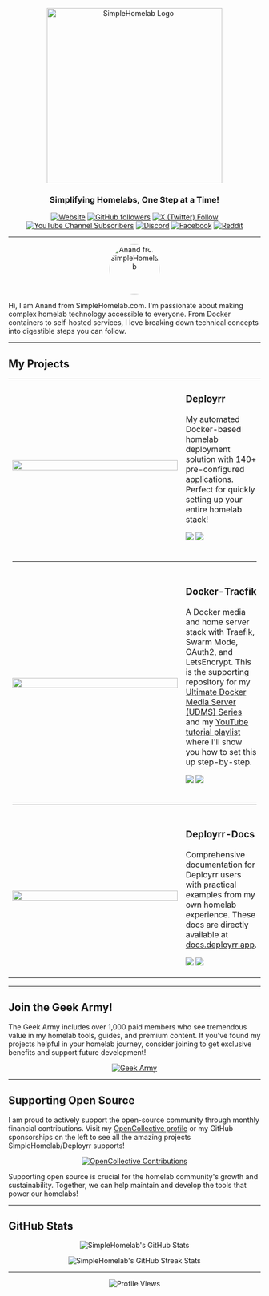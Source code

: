 <!-- GitHub Profile Header -->
<p align="center">
  <a href="https://www.simplehomelab.com">
    <img src="https://www.simplehomelab.com/images/2025/03/SimpleHomelab-Logo.png" alt="SimpleHomelab Logo" width="350"/>
  </a>
</p>

<h3 align="center">Simplifying Homelabs, One Step at a Time!</h3>

<p align="center">
  <a href="https://www.simplehomelab.com"><img alt="Website" src="https://img.shields.io/badge/Website-Up-brightgreen?style=for-the-badge&logo=wordpress&logoColor=black&label=Website"></a>
  <a href="https://github.com/SimpleHomelab?tab=followers"><img alt="GitHub followers" src="https://img.shields.io/github/followers/SimpleHomelab?style=for-the-badge&logo=github&color=24292e&labelColor=gray"></a>
  <a href="https://x.com/SimpleHomelab"><img alt="X (Twitter) Follow" src="https://img.shields.io/badge/X-2561%20Followers-000000?style=for-the-badge&logo=x&logoColor=white"></a>
  <a href="https://www.youtube.com/@Simple-Homelab"><img alt="YouTube Channel Subscribers" src="https://img.shields.io/badge/YouTube-8.17K%20Subscribers-FF0000?style=for-the-badge&logo=youtube&logoColor=white"></a>
  <a href="https://www.simplehomelab.com/discord/"><img alt="Discord" src="https://img.shields.io/badge/Discord-2100%20Members-5865F2?style=for-the-badge&logo=discord&logoColor=white"></a>
  <a href="https://www.facebook.com/SimpleHomelab"><img src="https://img.shields.io/badge/Facebook-100K%20Followers-1877F2?style=for-the-badge&logo=facebook&logoColor=white" alt="Facebook"/></a>
  <a href="https://www.reddit.com/user/SimpleHomelab/"><img src="https://img.shields.io/badge/Reddit-Follow-FF4500?style=for-the-badge&logo=reddit&logoColor=white" alt="Reddit"/></a>
</p>

---

<p align="center">
  <img src="https://www.simplehomelab.com/images/2025/04/anand3.jpg" alt="Anand from SimpleHomelab" width="100" style="border-radius: 50%;" />
</p>
<p>Hi, I am Anand from SimpleHomelab.com. I'm passionate about making complex homelab technology accessible to everyone. From Docker containers to self-hosted services, I love breaking down technical concepts into digestible steps you can follow.</p>

---

## My Projects

<table>
  <tr>
    <td align="center" width="400">
      <a href="https://github.com/SimpleHomelab/Deployrr">
        <img src="https://github-readme-stats.vercel.app/api/pin/?username=SimpleHomelab&repo=Deployrr&theme=default&border_color=30363d&bg_color=f6f8fa&title_color=0969da&text_color=57606a&icon_color=424a53" width="100%" />
      </a>
    </td>
    <td>
      <h3>Deployrr</h3>
      <p>My automated Docker-based homelab deployment solution with 140+ pre-configured applications. Perfect for quickly setting up your entire homelab stack!</p>
      <p>
        <a href="https://github.com/SimpleHomelab/Deployrr/stargazers"><img src="https://img.shields.io/github/stars/SimpleHomelab/Deployrr?style=for-the-badge&color=yellow&logo=github" /></a>
        <a href="https://github.com/SimpleHomelab/Deployrr/network/members"><img src="https://img.shields.io/github/forks/SimpleHomelab/Deployrr?style=for-the-badge&color=orange&logo=github" /></a>
      </p>
    </td>
  </tr>
  <tr>
    <td colspan="2"><hr></td>
  </tr>
  <tr>
    <td align="center">
      <a href="https://github.com/SimpleHomelab/Docker-Traefik">
        <img src="https://github-readme-stats.vercel.app/api/pin/?username=SimpleHomelab&repo=Docker-Traefik&theme=default&border_color=30363d&bg_color=f6f8fa&title_color=0969da&text_color=57606a&icon_color=424a53" width="100%" />
      </a>
    </td>
    <td>
      <h3>Docker-Traefik</h3>
      <p>A Docker media and home server stack with Traefik, Swarm Mode, OAuth2, and LetsEncrypt. This is the supporting repository for my <a href="https://www.simplehomelab.com/ultimate-docker-media-server-udms-01/">Ultimate Docker Media Server (UDMS) Series</a> and my <a href="https://www.youtube.com/playlist?list=PL1Hno7tIbSWV-c1E87BqTzPMgfGxM08nf">YouTube tutorial playlist</a> where I'll show you how to set this up step-by-step.</p>
      <p>
        <a href="https://github.com/SimpleHomelab/Docker-Traefik/stargazers"><img src="https://img.shields.io/github/stars/SimpleHomelab/Docker-Traefik?style=for-the-badge&color=yellow&logo=github" /></a>
        <a href="https://github.com/SimpleHomelab/Docker-Traefik/network/members"><img src="https://img.shields.io/github/forks/SimpleHomelab/Docker-Traefik?style=for-the-badge&color=orange&logo=github" /></a>
      </p>
    </td>
  </tr>
  <tr>
    <td colspan="2"><hr></td>
  </tr>
  <tr>
    <td align="center">
      <a href="https://github.com/SimpleHomelab/Deployrr-Docs">
        <img src="https://github-readme-stats.vercel.app/api/pin/?username=SimpleHomelab&repo=Deployrr-Docs&theme=default&border_color=30363d&bg_color=f6f8fa&title_color=0969da&text_color=57606a&icon_color=424a53" width="100%" />
      </a>
    </td>
    <td>
      <h3>Deployrr-Docs</h3>
      <p>Comprehensive documentation for Deployrr users with practical examples from my own homelab experience. These docs are directly available at <a href="https://docs.deployrr.app">docs.deployrr.app</a>.</p>
      <p>
        <a href="https://github.com/SimpleHomelab/Deployrr-Docs/stargazers"><img src="https://img.shields.io/github/stars/SimpleHomelab/Deployrr-Docs?style=for-the-badge&color=yellow&logo=github" /></a>
        <a href="https://github.com/SimpleHomelab/Deployrr-Docs/network/members"><img src="https://img.shields.io/github/forks/SimpleHomelab/Deployrr-Docs?style=for-the-badge&color=orange&logo=github" /></a>
      </p>
    </td>
  </tr>
</table>

---

## Join the Geek Army!

The Geek Army includes over 1,000 paid members who see tremendous value in my homelab tools, guides, and premium content. If you've found my projects helpful in your homelab journey, consider joining to get exclusive benefits and support future development!

<p align="center">
  <a href="https://www.simplehomelab.com/geek-army/join/">
    <img src="https://img.shields.io/badge/Join%20the-Geek%20Army-brightgreen?style=for-the-badge" alt="Geek Army">
  </a>
</p>

---

## Supporting Open Source

I am proud to actively support the open-source community through monthly financial contributions. Visit my [OpenCollective profile](https://opencollective.com/deployrr) or my GitHub sponsorships on the left to see all the amazing projects SimpleHomelab/Deployrr supports!

<p align="center">
  <a href="https://opencollective.com/deployrr">
    <img src="https://img.shields.io/badge/Total%20Contributions-$711%20USD-0069FF?style=for-the-badge&logo=opencollective&logoColor=white" alt="OpenCollective Contributions"/>
  </a>
</p>

Supporting open source is crucial for the homelab community's growth and sustainability. Together, we can help maintain and develop the tools that power our homelabs!

---

## GitHub Stats

<p align="center">
  <img src="https://github-readme-stats.vercel.app/api?username=SimpleHomelab&show_icons=true&theme=default" alt="SimpleHomelab's GitHub Stats" />
</p>

<p align="center">
  <img src="https://github-readme-streak-stats-eight.vercel.app?user=SimpleHomelab" alt="SimpleHomelab's GitHub Streak Stats"/>
</p> 

---

<p align="center">
  <img src="https://komarev.com/ghpvc/?username=SimpleHomelab&style=for-the-badge&color=lightgrey" alt="Profile Views"/>
</p>
